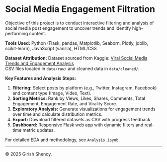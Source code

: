 # Social Media Engagement Filtration

Objective of this project is to conduct interactive filtering and analysis of social media post engagement to uncover trends and identify high-performing content.

**Tools Used:** Python (Flask, pandas, Matplotlib, Seaborn, Plotly, joblib, scikit-learn), JavaScript (vanilla), HTML/CSS

**Dataset Attribution:**
Dataset sourced from Kaggle: [Viral Social Media Trends and Engagement Analysis](https://www.kaggle.com/datasets/atharvasoundankar/viral-social-media-trends-and-engagement-analysis)  
CSV files located in `data/raw/` and cleaned data in `data/cleaned/`.

**Key Features and Analysis Steps:**
1. **Filtering:** Select posts by platform (e.g., Twitter, Instagram, Facebook) and content type (Image, Video, Text).
2. **Sorting Metrics:** Rank by Views, Likes, Shares, Comments, Total Engagement, Engagement Rate, and Virality Score.
3. **Exploratory Analysis:** Generate visualizations for engagement trends over time and calculate distribution metrics.
4. **Export:** Download filtered datasets as CSV with progress feedback.
5. **Dashboard:** Responsive Flask web app with dynamic filters and real-time metric updates.

For detailed EDA and methodology, see `Analysis.ipynb`.

---

© 2025 Girish Shenoy.

